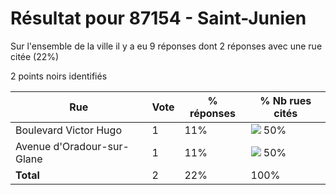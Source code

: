 # Résultat pour 87154 - Saint-Junien

Sur l'ensemble de la ville il y a eu 9 réponses dont 2 réponses avec une rue citée (22%)

2 points noirs identifiés

| Rue | Vote | % réponses | % Nb rues cités|
|-----|------|------------|----------------|
| Boulevard Victor Hugo | 1 | 11% | <img src="../../img/bar_50.gif" />&nbsp;50%|
| Avenue d'Oradour-sur-Glane | 1 | 11% | <img src="../../img/bar_50.gif" />&nbsp;50%|
| **Total** | 2 | 22% | 100%|
